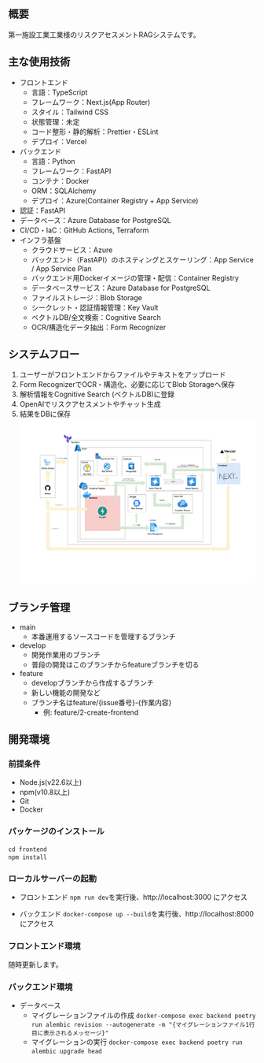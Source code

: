 ## 概要
第一施設工業工業様のリスクアセスメントRAGシステムです。

## 主な使用技術
- フロントエンド
  - 言語：TypeScript
  - フレームワーク：Next.js(App Router)
  - スタイル：Tailwind CSS
  - 状態管理：未定
  - コード整形・静的解析：Prettier・ESLint
  - デプロイ：Vercel
- バックエンド
  - 言語：Python
  - フレームワーク：FastAPI
  - コンテナ：Docker
  - ORM：SQLAlchemy
  - デプロイ：Azure(Container Registry + App Service)
- 認証：FastAPI
- データベース：Azure Database for PostgreSQL
- CI/CD・IaC：GitHub Actions, Terraform
- インフラ基盤
  - クラウドサービス：Azure
  - バックエンド（FastAPI）のホスティングとスケーリング：App Service / App Service Plan
  - バックエンド用Dockerイメージの管理・配信：Container Registry  
  - データベースサービス：Azure Database for PostgreSQL  
  - ファイルストレージ：Blob Storage  
  - シークレット・認証情報管理：Key Vault  
  - ベクトルDB/全文検索：Cognitive Search  
  - OCR/構造化データ抽出：Form Recognizer  
    
## システムフロー
1. ユーザーがフロントエンドからファイルやテキストをアップロード
2. Form RecognizerでOCR・構造化、必要に応じてBlob Storageへ保存
3. 解析情報をCognitive Search (ベクトルDB)に登録
4. OpenAIでリスクアセスメントやチャット生成
5. 結果をDBに保存
![システムフロー図](./assets/architecture_v2.jpg)

## ブランチ管理
- main
  - 本番運用するソースコードを管理するブランチ
- develop
  - 開発作業用のブランチ
  - 普段の開発はこのブランチからfeatureブランチを切る
- feature
  - developブランチから作成するブランチ
  - 新しい機能の開発など
  - ブランチ名はfeature/{issue番号}-{作業内容}
     - 例: feature/2-create-frontend


## 開発環境
### 前提条件
- Node.js(v22.6以上)
- npm(v10.8以上)
- Git
- Docker

### パッケージのインストール
```
cd frontend
npm install
```

### ローカルサーバーの起動
- フロントエンド
`npm run dev`を実行後、http://localhost:3000 にアクセス

- バックエンド
`docker-compose up --build`を実行後、http://localhost:8000 にアクセス

### フロントエンド環境
随時更新します。

### バックエンド環境
- データベース
  - マイグレーションファイルの作成
    ```docker-compose exec backend poetry run alembic revision --autogenerate -m "{マイグレーションファイル1行目に表示されるメッセージ}"```
  - マイグレーションの実行
    ```docker-compose exec backend poetry run alembic upgrade head```
  

